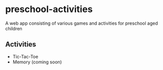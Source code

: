 # preschool-activities
A web app consisting of various games and activities for preschool aged children

## Activities
- Tic-Tac-Toe
- Memory (coming soon)
